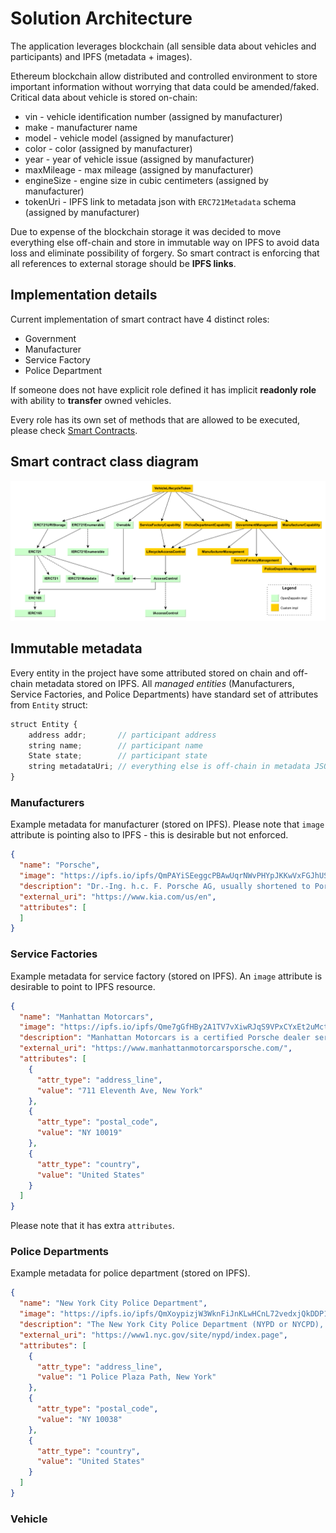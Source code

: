 # Solution Architecture

The application leverages blockchain (all sensible data about vehicles and participants) and IPFS (metadata + images).

Ethereum blockchain allow distributed and controlled environment to store important information without worrying that data could be amended/faked. Critical data about vehicle is stored on-chain:

- vin - vehicle identification number (assigned by manufacturer)
- make - manufacturer name
- model - vehicle model (assigned by manufacturer)
- color - color (assigned by manufacturer)
- year - year of vehicle issue (assigned by manufacturer)
- maxMileage - max mileage (assigned by manufacturer)
- engineSize - engine size in cubic centimeters (assigned by manufacturer)
- tokenUri - IPFS link to metadata json with `ERC721Metadata` schema (assigned by manufacturer)

Due to expense of the blockchain storage it was decided to move everything else off-chain and store in immutable way on IPFS to avoid data loss and eliminate possibility of forgery. So smart contract is enforcing that all references to external storage should be **IPFS links**.

## Implementation details

Current implementation of smart contract have 4 distinct roles:

- Government
- Manufacturer
- Service Factory
- Police Department

If someone does not have explicit role defined it has implicit **readonly role** with ability to **transfer** owned vehicles.

Every role has its own set of methods that are allowed to be executed, please check [Smart Contracts](smart-contracts.md).

## Smart contract class diagram

![Class diagram](images/class-diagram.png)

## Immutable metadata

Every entity in the project have some attributed stored on chain and off-chain metadata stored on IPFS.
All *managed entities* (Manufacturers, Service Factories, and Police Departments) have standard set of attributes from `Entity` struct:

```javascript
struct Entity {
    address addr;       // participant address
    string name;        // participant name
    State state;        // participant state
    string metadataUri; // everything else is off-chain in metadata JSON
}
```

### Manufacturers

Example metadata for manufacturer (stored on IPFS).
Please note that `image` attribute is pointing also to IPFS - this is desirable but not enforced.

```json
{
  "name": "Porsche",
  "image": "https://ipfs.io/ipfs/QmPAYiSEeggcPBAwUqrNWvPHYpJKKwVxFGJhUSGKJVFWTA",
  "description": "Dr.-Ing. h.c. F. Porsche AG, usually shortened to Porsche, is a German automobile manufacturer specializing in high-performance sports cars, SUVs and sedans, headquartered in Stuttgart, Baden-Württemberg, Germany",
  "external_uri": "https://www.kia.com/us/en",
  "attributes": [
  ]
}
```

### Service Factories

Example metadata for service factory (stored on IPFS). An `image` attribute is desirable to point to IPFS resource.

```json
{
  "name": "Manhattan Motorcars",
  "image": "https://ipfs.io/ipfs/Qme7gGfHBy2A1TV7vXiwRJqS9VPxCYxEt2uMctPNctDz4w",
  "description": "Manhattan Motorcars is a certified Porsche dealer serving drivers throughout New York and the surrounding areas",
  "external_uri": "https://www.manhattanmotorcarsporsche.com/",
  "attributes": [
    {
      "attr_type": "address_line",
      "value": "711 Eleventh Ave, New York"
    },
    {
      "attr_type": "postal_code",
      "value": "NY 10019"
    },
    {
      "attr_type": "country",
      "value": "United States"
    }   
  ]
}
```

Please note that it has extra `attributes`.

### Police Departments

Example metadata for police department (stored on IPFS).

```json
{
  "name": "New York City Police Department",
  "image": "https://ipfs.io/ipfs/QmXoypizjW3WknFiJnKLwHCnL72vedxjQkDDP1mXWo6uco/I/m/Patch_of_the_New_York_City_Police_Department.svg.png",
  "description": "The New York City Police Department (NYPD or NYCPD), officially the City of New York Police Department, is the largest municipal police force in the United States.",
  "external_uri": "https://www1.nyc.gov/site/nypd/index.page",
  "attributes": [
    {
      "attr_type": "address_line",
      "value": "1 Police Plaza Path, New York"
    },
    {
      "attr_type": "postal_code",
      "value": "NY 10038"
    },
    {
      "attr_type": "country",
      "value": "United States"
    }   
  ]
}
```

### Vehicle
